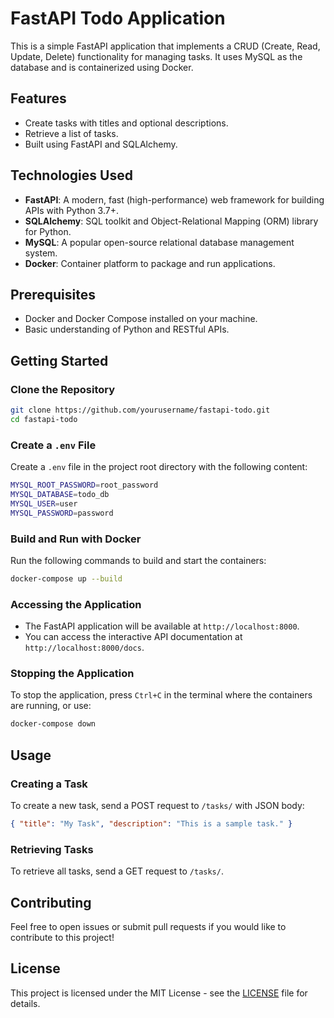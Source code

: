 # FastAPI Todo Application

This is a simple FastAPI application that implements a CRUD (Create, Read, Update, Delete) functionality for managing tasks. It uses MySQL as the database and is containerized using Docker.

## Features

- Create tasks with titles and optional descriptions.
- Retrieve a list of tasks.
- Built using FastAPI and SQLAlchemy.

## Technologies Used

- **FastAPI**: A modern, fast (high-performance) web framework for building APIs with Python 3.7+.
- **SQLAlchemy**: SQL toolkit and Object-Relational Mapping (ORM) library for Python.
- **MySQL**: A popular open-source relational database management system.
- **Docker**: Container platform to package and run applications.

## Prerequisites

- Docker and Docker Compose installed on your machine.
- Basic understanding of Python and RESTful APIs.

## Getting Started

### Clone the Repository

```bash
git clone https://github.com/yourusername/fastapi-todo.git
cd fastapi-todo
```

### Create a `.env` File

Create a `.env` file in the project root directory with the following content:

```bash
MYSQL_ROOT_PASSWORD=root_password
MYSQL_DATABASE=todo_db
MYSQL_USER=user
MYSQL_PASSWORD=password
```

### Build and Run with Docker

Run the following commands to build and start the containers:

```bash
docker-compose up --build
```

### Accessing the Application

- The FastAPI application will be available at `http://localhost:8000`.
- You can access the interactive API documentation at `http://localhost:8000/docs`.

### Stopping the Application

To stop the application, press `Ctrl+C` in the terminal where the containers are running, or use:

```bash
docker-compose down
```

## Usage

### Creating a Task

To create a new task, send a POST request to `/tasks/` with JSON body:

```json
{ "title": "My Task", "description": "This is a sample task." }
```

### Retrieving Tasks

To retrieve all tasks, send a GET request to `/tasks/`.

## Contributing

Feel free to open issues or submit pull requests if you would like to contribute to this project!

## License

This project is licensed under the MIT License - see the [LICENSE](LICENSE) file for details.
